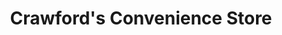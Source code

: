 ---
title: "Crawford's Convenience Store"
url: /bristol/crawfords-convenience-store/
shop: convenience
---